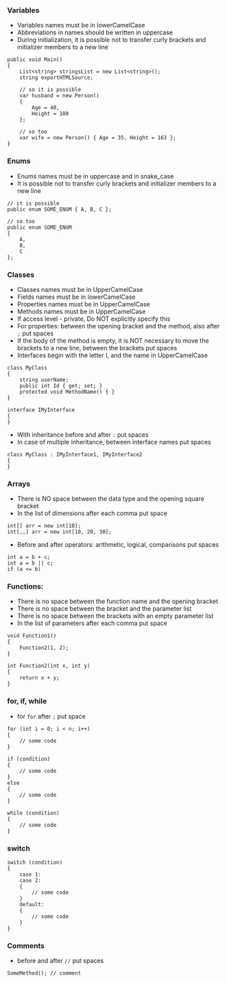 ### Variables
- Variables names must be in lowerCamelCase
- Abbreviations in names should be written in uppercase
- During initialization, it is possible not to transfer curly brackets and initializer members to a new line
```
public void Main()
{
	List<string> stringsList = new List<string>();
	string exportHTMLSource;
	
	// so it is possible
	var husband = new Person()
	{
		Age = 40,
		Height = 180
	};
	
	// so too
	var wife = new Person() { Age = 35, Height = 163 };
}
```

### Enums
- Enums names must be in uppercase and in snake_case
- It is possible not to transfer curly brackets and initializer members to a new line

```
// it is possible
public enum SOME_ENUM { A, B, C };

// so too
public enum SOME_ENUM 
{ 
	A, 
	B, 
	C 
};
```

### Classes
- Classes names must be in UpperCamelCase
- Fields names must be in lowerCamelCase
- Properties names must be in UpperCamelCase
- Methods names must be in UpperCamelCase
- If access level - private, Do NOT explicitly specify this
- For properties: between the opening bracket and the method, also after `;` put spaces
- If the body of the method is empty, it is NOT necessary to move the brackets to a new line, between the brackets put spaces
- Interfaces begin with the letter I, and the name in UpperCamelCase

```
class MyClass
{
	string userName;
	public int Id { get; set; }
	protected void MethodName() { }
}

interface IMyInterface
{
}
```
- With inheritance before and after `:` put spaces
- In case of multiple inheritance, between interface names put spaces
```
class MyClass : IMyInterface1, IMyInterface2
{
}
```

### Arrays
- There is NO space between the data type and the opening square bracket
- In the list of dimensions after each comma put space 
```
int[] arr = new int[10];
int[,,] arr = new int[10, 20, 30];
```

- Before and after operators: arithmetic, logical, comparisons put spaces 
```
int a = b + c;
int a = b || c;
if (a <= b)
```

### Functions: 
- There is no space between the function name and the opening bracket
- There is no space between the bracket and the parameter list
- There is no space between the brackets with an empty parameter list
- In the list of parameters after each comma put space

```
void Function1()
{
	Function2(1, 2);
}

int Function2(int x, int y)
{
	return x + y;
}
```

### for, if, while
- for `for` after `;` put space

```
for (int i = 0; i < n; i++)
{
	// some code
}

if (condition) 
{
	// some code
}
else
{
	// some code
}

while (condition)
{
	// some code
}
```
### switch
```
switch (condition)
{
	case 1:
	case 2:
	{
		// some code
	}
	default:
	{
		// some code
	}
} 
```

### Comments
- before and after `//` put spaces
```
SomeMethod(); // comment
```
